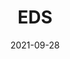 ---
title: "EDS"
linkTitle: "EDS"
weight: 5000
date: 2021-09-28
description: >
  介绍Envoy的XDS API中的EDS
---